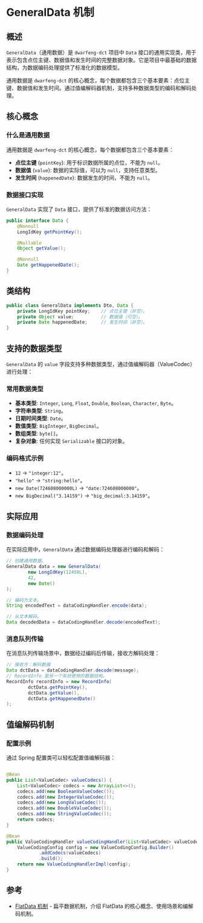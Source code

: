 # GeneralData 机制

## 概述

`GeneralData`（通用数据）是 `dwarfeng-dct` 项目中 `Data`
接口的通用实现类，用于表示包含点位主键、数据值和发生时间的完整数据对象。它是项目中最基础的数据结构，为数据编码处理提供了标准化的数据模型。

通用数据是 `dwarfeng-dct` 的核心概念，每个数据都包含三个基本要素：点位主键、数据值和发生时间。通过值编解码器机制，支持多种数据类型的编码和解码处理。

## 核心概念

### 什么是通用数据

通用数据是 `dwarfeng-dct` 的核心概念，每个数据都包含三个基本要素：

- **点位主键** (`pointKey`): 用于标识数据所属的点位，不能为 `null`。
- **数据值** (`value`): 数据的实际值，可以为 `null`，支持任意类型。
- **发生时间** (`happenedDate`): 数据发生的时间，不能为 `null`。

### 数据接口实现

`GeneralData` 实现了 `Data` 接口，提供了标准的数据访问方法：

```java
public interface Data { 
    @Nonnull
    LongIdKey getPointKey();

    @Nullable
    Object getValue();

    @Nonnull
    Date getHappenedDate();
}
```

## 类结构

```java
public class GeneralData implements Dto, Data { 
    private LongIdKey pointKey;    // 点位主键（非空）。
    private Object value;          // 数据值（可空）。
    private Date happenedDate;     // 发生时间（非空）。
}
```

## 支持的数据类型

`GeneralData` 的 `value` 字段支持多种数据类型，通过值编解码器（ValueCodec）进行处理：

### 常用数据类型

- **基本类型**: `Integer`, `Long`, `Float`, `Double`, `Boolean`, `Character`, `Byte`。
- **字符串类型**: `String`。
- **日期时间类型**: `Date`。
- **数值类型**: `BigInteger`, `BigDecimal`。
- **数组类型**: `byte[]`。
- **复杂对象**: 任何实现 `Serializable` 接口的对象。

### 编码格式示例

- `12` → `"integer:12"`。
- `"hello"` → `"string:hello"`。
- `new Date(724608000000L)` → `"date:724608000000"`。
- `new BigDecimal("3.14159")` → `"big_decimal:3.14159"`。

## 实际应用

### 数据编码处理

在实际应用中，`GeneralData` 通过数据编码处理器进行编码和解码：

```java
// 创建通用数据。
GeneralData data = new GeneralData(
        new LongIdKey(12450L),
        42,
        new Date()
);

// 编码为文本。
String encodedText = dataCodingHandler.encode(data);

// 从文本解码。
Data decodedData = dataCodingHandler.decode(encodedText);
```

### 消息队列传输

在消息队列传输场景中，数据经过编码后传输，接收方解码处理：

```java
// 接收方：解码数据
Data dctData = dataCodingHandler.decode(message);
// RecordInfo 是另一个系统使用的数据结构。
RecordInfo recordInfo = new RecordInfo(
        dctData.getPointKey(), 
        dctData.getValue(), 
        dctData.getHappenedDate()
);
```

## 值编解码机制

### 配置示例

通过 Spring 配置类可以轻松配置值编解码器：

```java

@Bean
public List<ValueCodec> valueCodecs() {
    List<ValueCodec> codecs = new ArrayList<>();
    codecs.add(new BooleanValueCodec());
    codecs.add(new IntegerValueCodec());
    codecs.add(new LongValueCodec());
    codecs.add(new DoubleValueCodec());
    codecs.add(new StringValueCodec());
    return codecs;
}

@Bean
public ValueCodingHandler valueCodingHandler(List<ValueCodec> valueCodecs) {
    ValueCodingConfig config = new ValueCodingConfig.Builder()
            .addCodecs(valueCodecs)
            .build();
    return new ValueCodingHandlerImpl(config);
}
```

## 参考

- [FlatData 机制](./FlatDataMechanism.md) - 扁平数据机制，介绍 FlatData 的核心概念、使用场景和编解码机制。
